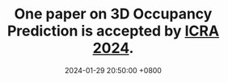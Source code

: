 ---
title: >-
    One paper on <strong>3D Occupancy Prediction</strong> is accepted by
    <a href="https://2024.ieee-icra.org" target="_blank">ICRA 2024</a>.
date: 2024-01-29 20:50:00 +0800
---